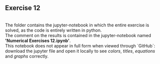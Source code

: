 ## Exercise 12

<br>
The folder contains the jupyter-notebook in which the entire exercise is solved, as the code is entirely written in python.<br>
The comment on the results is contained in the jupyter-notebook named <strong>'Numerical Exercises 12.ipynb'</strong>.<br>
This notebook does not appear in full form when viewed through `GitHub`: download the jupyter file and
open it locally to see <em>colors</em>, <em>titles</em>, <em>equations</em> and <em>graphs</em> correctly.
